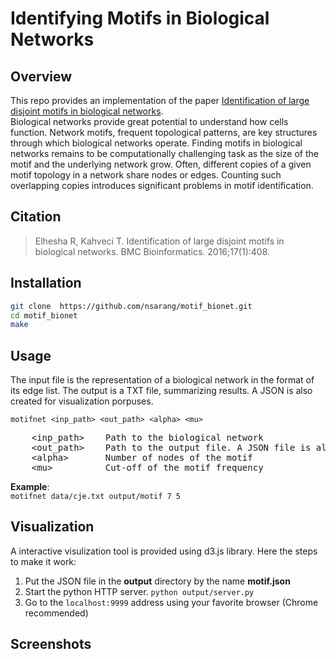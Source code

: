 # Identifying Motifs in Biological Networks

## Overview
This repo provides an implementation of the paper [Identification of large disjoint motifs in biological networks](https://bmcbioinformatics.biomedcentral.com/articles/10.1186/s12859-016-1271-7).  
Biological networks provide great potential to understand how cells function. Network motifs, frequent topological patterns, are key structures through which biological networks operate. Finding motifs in biological networks remains to be computationally challenging task as the size of the motif and the underlying network grow. Often, different copies of a given motif topology in a network share nodes or edges. Counting such overlapping copies introduces significant problems in motif identification.

## Citation
> Elhesha R, Kahveci T. Identification of large disjoint motifs in biological networks. BMC Bioinformatics. 2016;17(1):408.
  
## Installation
```bash
git clone  https://github.com/nsarang/motif_bionet.git
cd motif_bionet
make
```
  
## Usage  
The input file is the representation of a biological network in the format of its edge list. The output is a TXT file, summarizing results. A JSON is also created for visualization porpuses.  

```
motifnet <inp_path> <out_path> <alpha> <mu>  
```
<pre>
    &lt;inp_path>    Path to the biological network 
    &lt;out_path>    Path to the output file. A JSON file is also created  
    &lt;alpha>       Number of nodes of the motif  
    &lt;mu>          Cut-off of the motif frequency
</pre>
    
**Example**:  
`motifnet data/cje.txt output/motif 7 5`
  
## Visualization
A interactive visulization tool is provided using d3.js library. Here the steps to make it work:
1. Put the JSON file in the **output** directory by the name **motif.json**
2. Start the python HTTP server. `python output/server.py`
3. Go to the `localhost:9999` address using your favorite browser (Chrome recommended)

## Screenshots
